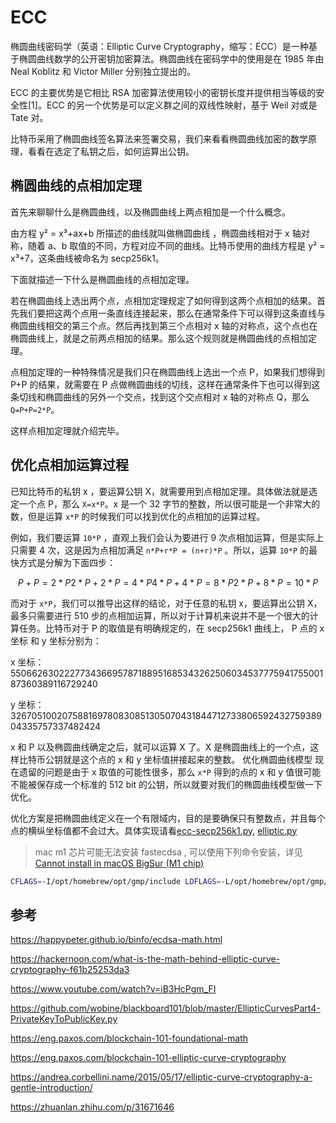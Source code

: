 # ECC

椭圆曲线密码学（英语：Elliptic Curve Cryptography，缩写：ECC）是一种基于椭圆曲线数学的公开密钥加密算法。椭圆曲线在密码学中的使用是在 1985 年由 Neal Koblitz 和 Victor Miller 分别独立提出的。

ECC 的主要优势是它相比 RSA 加密算法使用较小的密钥长度并提供相当等级的安全性[1]。ECC 的另一个优势是可以定义群之间的双线性映射，基于 Weil 对或是 Tate 对。

比特币采用了椭圆曲线签名算法来签署交易，我们来看看椭圆曲线加密的数学原理，看看在选定了私钥之后，如何运算出公钥。

## 椭圆曲线的点相加定理

首先来聊聊什么是椭圆曲线，以及椭圆曲线上两点相加是一个什么概念。

由方程 y² = x³+ax+b 所描述的曲线就叫做椭圆曲线 ，椭圆曲线相对于 x 轴对称，随着 a、b 取值的不同，方程对应不同的曲线。比特币使用的曲线方程是 y² = x³+7，这条曲线被命名为 secp256k1。

下面就描述一下什么是椭圆曲线的点相加定理。

若在椭圆曲线上选出两个点，点相加定理规定了如何得到这两个点相加的结果。首先我们要把这两个点用一条直线连接起来，那么在通常条件下可以得到这条直线与椭圆曲线相交的第三个点。然后再找到第三个点相对 x 轴的对称点，这个点也在椭圆曲线上，就是之前两点相加的结果。那么这个规则就是椭圆曲线的点相加定理。

点相加定理的一种特殊情况是我们只在椭圆曲线上选出一个点 P，如果我们想得到 P+P 的结果，就需要在 P 点做椭圆曲线的切线，这样在通常条件下也可以得到这条切线和椭圆曲线的另外一个交点，找到这个交点相对 x 轴的对称点 Q，那么 `Q=P+P=2*P`。

这样点相加定理就介绍完毕。

## 优化点相加运算过程

已知比特币的私钥 x ，要运算公钥 X，就需要用到点相加定理。具体做法就是选定一个点 P，那么 `X=x*P`。x 是一个 32 字节的整数，所以很可能是一个非常大的数，但是运算 `x*P` 的时候我们可以找到优化的点相加的运算过程。

例如，我们要运算 `10*P` ，直观上我们会认为要进行 9 次点相加运算，但是实际上只需要 4 次，这是因为点相加满足 `n*P+r*P = (n+r)*P` 。所以，运算 `10*P` 的最快方式是分解为下面四步：

```math
P+P = 2*P
2*P+2*P = 4*P
4*P+4*P = 8*P
2*P+8*P = 10*P
```

而对于 `x*P`，我们可以推导出这样的结论，对于任意的私钥 x，要运算出公钥 X，最多只需要进行 510 步的点相加运算，所以对于计算机来说并不是一个很大的计算任务。比特币对于 P 的取值是有明确规定的，在 secp256k1 曲线上， P 点的 x 坐标 和 y 坐标分别为：

x 坐标：
55066263022277343669578718895168534326250603453777594175500187360389116729240

y 坐标：
32670510020758816978083085130507043184471273380659243275938904335757337482424

x 和 P 以及椭圆曲线确定之后，就可以运算 X 了。X 是椭圆曲线上的一个点，这样比特币公钥就是这个点的 x 和 y 坐标值拼接起来的整数。
优化椭圆曲线模型
现在遗留的问题是由于 x 取值的可能性很多，那么 `x*P` 得到的点的 x 和 y 值很可能不能被保存成一个标准的 512 bit 的公钥，所以就要对我们的椭圆曲线模型做一下优化。

优化方案是把椭圆曲线定义在一个有限域内，目的是要确保只有整数点，并且每个点的横纵坐标值都不会过大。具体实现请看[ecc-secp256k1.py](./ecc_secp256k1.py), [elliptic.py](./elliptic.py)

> mac m1 芯片可能无法安装 fastecdsa , 可以使用下列命令安装，详见 [Cannot install in macOS BigSur (M1 chip)](https://github.com/AntonKueltz/fastecdsa/issues/74)

```sh
CFLAGS=-I/opt/homebrew/opt/gmp/include LDFLAGS=-L/opt/homebrew/opt/gmp/lib python3 -m pip install --no-binary :all: --no-use-pep517 fastecdsa
```

## 参考

https://happypeter.github.io/binfo/ecdsa-math.html

https://hackernoon.com/what-is-the-math-behind-elliptic-curve-cryptography-f61b25253da3

https://www.youtube.com/watch?v=iB3HcPgm_FI

https://github.com/wobine/blackboard101/blob/master/EllipticCurvesPart4-PrivateKeyToPublicKey.py

https://eng.paxos.com/blockchain-101-foundational-math

https://eng.paxos.com/blockchain-101-elliptic-curve-cryptography

https://andrea.corbellini.name/2015/05/17/elliptic-curve-cryptography-a-gentle-introduction/

https://zhuanlan.zhihu.com/p/31671646
